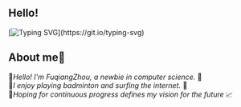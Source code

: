 ## Hello!
[![Typing SVG](https://readme-typing-svg.demolab.com?font=Fira+Code&pause=1000&center=%E7%9C%9F&vCenter=%E5%81%87&repeat=%E7%9C%9F&random=%E5%81%87&width=435&lines=Keep+learning!)](https://git.io/typing-svg)
## About me📝
👋<i>Hello! I'm FuqiangZhou, a newbie in computer science. </i>🌱  
🏸<i>I enjoy playing badminton and surfing the internet. </i>📱  
🌟<i>Hoping for continuous progress defines my vision for the future </i>📈